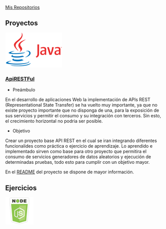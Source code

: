 [Mis Repositorios](https://github.com/isortegah?tab=repositories)

## Proyectos
![](./imgs/java.png) 
### [ApiRESTFul](http://isortegah.com/apirest-ful)
* Preámbulo  

En el desarrollo de aplicaciones Web la implementación de APIs
REST (Representational State Transfer) se ha vuelto muy importante, ya que no existe proyecto importante que no disponga de una, para la exposición de sus servicios y permitir el consumo y su integración con terceros. Sin esto, el crecimiento horizontal no podria ser posible.
* Objetivo  

Crear un proyecto base API REST en el cual se iran integrando diferentes funcionalides como práctica o ejercicio de aprendizaje. Lo aprendido e implementado sirven como base para otro proyecto que permitira el consumo de servicios generadores de datos aleatorios y ejecución de determinadas pruebas, todo esto para cumplir con un objetivo mayor.

En el [README](http://isortegah.com/apirest-ful) del proyecto se dispone de mayor información.

## Ejercicios

![](./imgs/nodejs.png)